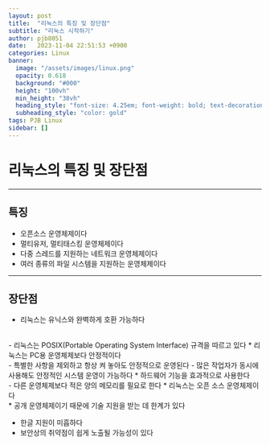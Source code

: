 ```yaml
---
layout: post
title:  "리눅스의 특징 및 장단점"
subtitle: "리눅스 시작하기"
author: pjb8051
date:   2023-11-04 22:51:53 +0900
categories: Linux 
banner:
  image: "/assets/images/linux.png"
  opacity: 0.618
  background: "#000"
  height: "100vh"
  min_height: "38vh"
  heading_style: "font-size: 4.25em; font-weight: bold; text-decoration: underline"
  subheading_style: "color: gold"
tags: PJB Linux
sidebar: []
---
```


# 리눅스의 특징 및 장단점
---

## 특징
* 오픈소스 운영체제이다
* 멀티유저, 멀티태스킹 운영체제이다
* 다중 스레드를 지원하는 네트워크 운영체제이다
* 여러 종류의 파일 시스템을 지원하는 운영체제이다
---

## 장단점
* 리눅스는 유닉스와 완벽하게 호환 가능하다
<br />
  - 리눅스는 POSIX(Portable Operating System Interface) 규격을 따르고 있다
* 리눅스는 PC용 운영체제보다 안정적이다
<br />
  - 특별한 사항을 제외하고 항상 켜 놓아도 안정적으로 운영된다
  - 많은 작업자가 동시에 사용해도 안정적인 시스템 운영이 가능하다
* 하드웨어 기능을 효과적으로 사용한다
<br />
  - 다른 운영체제보다 적은 양의 메모리를 필요로 한다
* 리눅스는 오픈 소스 운영체제이다
<br />
* 공개 운영체제이기 때문에 기술 지원을 받는 데 한계가 있다

* 한글 지원이 미흡하다
* 보안상의 취약점이 쉽게 노출될 가능성이 있다